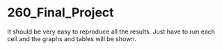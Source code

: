# 260_Final_Project
It should be very easy to reproduce all the results. Just have to run each cell and the graphs and tables will be shown.
